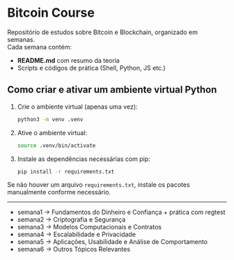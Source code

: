 # Bitcoin Course

Repositório de estudos sobre Bitcoin e Blockchain, organizado em semanas.  
Cada semana contém:

- **README.md** com resumo da teoria
- Scripts e códigos de prática (Shell, Python, JS etc.)

## Como criar e ativar um ambiente virtual Python

1. Crie o ambiente virtual (apenas uma vez):

   ```sh
   python3 -m venv .venv
   ```

2. Ative o ambiente virtual:

   ```sh
   source .venv/bin/activate
   ```

3. Instale as dependências necessárias com pip:
   ```sh
   pip install -r requirements.txt
   ```

Se não houver um arquivo `requirements.txt`, instale os pacotes manualmente conforme necessário.

---

- semana1 → Fundamentos do Dinheiro e Confiança + prática com regtest
- semana2 → Criptografia e Segurança
- semana3 → Modelos Computacionais e Contratos
- semana4 → Escalabilidade e Privacidade
- semana5 → Aplicações, Usabilidade e Análise de Comportamento
- semana6 → Outros Tópicos Relevantes
